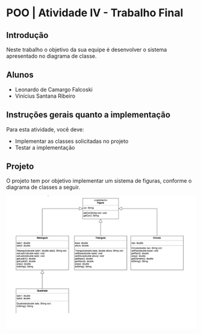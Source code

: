 # POO | Atividade IV - Trabalho Final

## Introdução

Neste trabalho o objetivo da sua equipe é desenvolver o sistema apresentado no
diagrama de classe.

## Alunos

- Leonardo de Camargo Falcoski
- Vinícius Santana Ribeiro

## Instruções gerais quanto a implementação

Para esta atividade, você deve:

- Implementar as classes solicitadas no projeto
- Testar a implementação

## Projeto

O projeto tem por objetivo implementar um sistema de figuras, conforme o diagrama
de classes a seguir.

![UML](./UML.png)
